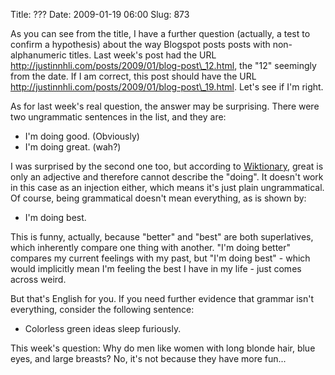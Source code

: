 Title: ???
Date: 2009-01-19 06:00
Slug: 873

As you can see from the title, I have a further question (actually, a
test to confirm a hypothesis) about the way Blogspot posts posts with
non-alphanumeric titles. Last week's post had the URL
http://justinnhli.com/posts/2009/01/blog-post\_12.html, the "12"
seemingly from the date. If I am correct, this post should have the URL
http://justinnhli.com/posts/2009/01/blog-post\_19.html. Let's see if
I'm right.

As for last week's real question, the answer may be surprising. There
were two ungrammatic sentences in the list, and they are:

-   I'm doing good. (Obviously)
-   I'm doing great. (wah?)

I was surprised by the second one too, but according to
[Wiktionary](http://en.wiktionary.org/wiki/great), great is only an
adjective and therefore cannot describe the "doing". It doesn't work in
this case as an injection either, which means it's just plain
ungrammatical. Of course, being grammatical doesn't mean everything, as
is shown by:

-   I'm doing best.

This is funny, actually, because "better" and "best" are both
superlatives, which inherently compare one thing with another. "I'm
doing better" compares my current feelings with my past, but "I'm doing
best" - which would implicitly mean I'm feeling the best I have in my
life - just comes across weird.

But that's English for you. If you need further evidence that grammar
isn't everything, consider the following sentence:

-   Colorless green ideas sleep furiously.

This week's question: Why do men like women with long blonde hair, blue
eyes, and large breasts? No, it's not because they have more fun...
